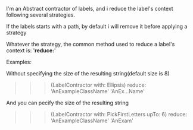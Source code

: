 I'm an Abstract contractor of labels, and i reduce the label's context following several strategies.

If the labels starts with a path, by default i will remove it before applying a strategy

Whatever the strategy, the common method used to reduce a label's context is: '**reduce:**'

Examples:

Without specifying the size of the resulting string(default size is 8) 
>>> (LabelContractor with: Ellipsis) reduce: 'AnExampleClassName'
'AnEx...Name'

And you can pecify the size of the resulting string 
>>> (LabelContractor with: PickFirstLetters upTo: 6) reduce: 'AnExampleClassName'
'AnExam'